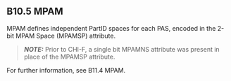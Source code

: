 ## B10.5 MPAM

MPAM defines independent PartID spaces for each PAS, encoded in the 2-bit MPAM Space (MPAMSP) attribute.

> **_NOTE:_** Prior to CHI-F, a single bit MPAMNS attribute was present in place of the MPAMSP attribute.

For further information, see B11.4 MPAM.